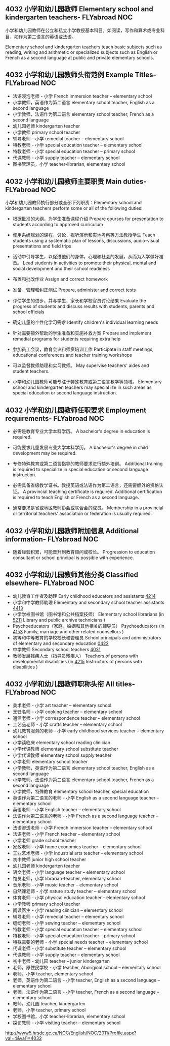 ## 4032 小学和幼儿园教师 Elementary school and kindergarten teachers- FLYabroad NOC

小学和幼儿园教师在公立和私立小学教授基本科目，如阅读，写作和算术或专业科目，如作为第二语言的英语或法语。

Elementary school and kindergarten teachers teach basic subjects such as reading, writing and arithmetic or specialized subjects such as English or French as a second language at public and private elementary schools.

## 4032 小学和幼儿园教师头衔范例 Example Titles- FLYabroad NOC

* 法语浸泡老师 - 小学 French immersion teacher – elementary school
* 小学教师，英语作为第二语言 elementary school teacher, English as a second language
* 小学教师，法语作为第二语言 elementary school teacher, French as a second language
* 幼儿园老师 kindergarten teacher
* 小学教师 primary school teacher
* 辅导老师 - 小学 remedial teacher – elementary school
* 特教老师 - 小学 special education teacher – elementary school
* 特教老师 - 小学 special education teacher – primary school
* 代课教师 - 小学 supply teacher – elementary school
* 图书管理员，小学 teacher-librarian, elementary school

## 4032 小学和幼儿园教师主要职责 Main duties- FLYabroad NOC

小学和幼儿园教师执行部分或全部下列职责：Elementary school and kindergarten teachers perform some or all of the following duties:

* 根据批准的大纲，为学生准备课程介绍
Prepare courses for presentation to students according to approved curriculum

* 使用系统规划的课程，讨论，视听演示和实地考察等方法教授学生
Teach students using a systematic plan of lessons, discussions, audio-visual presentations and field trips

* 活动中引导学生，以促进他们的身体，心理和社会的发展，从而为入学做好准备。
Lead students in activities to promote their physical, mental and social development and their school readiness

* 布置和批改作业
Assign and correct homework

* 准备，管理和纠正测试
Prepare, administer and correct tests

* 评估学生的进步，并与学生，家长和学校官员讨论结果
Evaluate the progress of students and discuss results with students, parents and school officials

* 确定儿童的个性化学习需求
Identify children's individual learning needs

* 针对需要额外帮助的学生准备和实施补救方案
Prepare and implement remedial programs for students requiring extra help

* 参加员工会议，教育会议和师资培训工作
Participate in staff meetings, educational conferences and teacher training workshops

* 可以监督教师助理和实习教师。
May supervise teachers' aides and student teachers.

* 小学和幼儿园教师可能专注于特殊教育或第二语言教学等领域。
Elementary school and kindergarten teachers may special ize in such areas as special education or second language instruction.

## 4032 小学和幼儿园教师任职要求 Employment requirements- FLYabroad NOC

* 必需是教育专业大学本科学历。
A bachelor's degree in education is required.

* 可能要求儿童发展专业大学本科学历。
A bachelor's degree in child development may be required.

* 专修特殊教育或第二语言指导的教师要求进行额外培训。
Additional training is required to specialize in special education or second language instruction.

* 必需具备省级教学证书。教授英语或法语作为第二语言，还需要额外的资格认证。
A provincial teaching certificate is required. Additional certification is required to teach English or French as a second language.

* 通常要求是省或地区教师协会或联合会的成员。
Membership in a provincial or territorial teachers' association or federation is usually required.

## 4032 小学和幼儿园教师附加信息 Additional information- FLYabroad NOC

* 随着经验积累，可能晋升到教育顾问或校长。
Progression to education consultant or school principal is possible with experience.

## 4032 小学和幼儿园教师其他分类 Classified elsewhere- FLYabroad NOC

* 幼儿教育工作者及助理 Early childhood educators and assistants [4214](4214)
* 小学和中学教师助理 Elementary and secondary school teacher assistants [4413](4413)
* 小学学校图书馆（图书馆和公共档案技师） Elementary school librarians (in [5211](5211) Library and public archive technicians )
* Psychoeducators（家庭，婚姻和其他相关的辅导员） Psychoeducators (in [4153](4153) Family, marriage and other related counsellors )
* 初等和中等教育的学校校长和管理员 School principals and administrators of elementary and secondary education [0422](0422)
* 中学教师 Secondary school teachers [4031](4031)
* 教师发展残疾人士（指导员残疾人） Teachers of persons with developmental disabilities (in [4215](4215) Instructors of persons with disabilities )

## 4032 小学和幼儿园教师职称头衔 All titles- FLYabroad NOC

* 美术老师 - 小学 art teacher – elementary school
* 烹饪名师 - 小学 cooking teacher – elementary school
*  通信老师 - 小学 correspondence teacher – elementary school
* 工艺品老师 - 小学 crafts teacher – elementary school
* 幼儿教育服务的老师 - 小学 early childhood services teacher – elementary school
* 小学读临床 elementary school reading clinician
* 小学代课教师 elementary school substitute teacher
* 小学代课教师 elementary school supply teacher
* 小学老师 elementary school teacher
* 小学教师，英语作为第二语言 elementary school teacher, English as a second language
* 小学教师，法语作为第二语言 elementary school teacher, French as a second language
* 小学教师，特殊教育 elementary school teacher, special education
* 英语作为第二语言的老师 - 小学 English as a second language teacher – elementary school
* 英语老师 - 小学 English teacher – elementary school
* 法语作为第二语言的老师 - 小学 French as a second language teacher – elementary school
* 法语渗透老师 - 小学 French immersion teacher – elementary school
* 法语老师 - 小学 French teacher – elementary school
* 小学老师 grade school teacher
* 家政老师 - 小学 home economics teacher – elementary school
* 工业艺术老师 - 小学 industrial arts teacher – elementary school
* 初中教师 junior high school teacher
* 幼儿园老师 kindergarten teacher
* 语文老师 - 小学 language teacher – elementary school
* 馆员老师，小学 librarian-teacher, elementary school
* 音乐老师 - 小学 music teacher – elementary school
* 自然课老师 - 小学 nature study teacher – elementary school
* 体育老师 - 小学 physical education teacher – elementary school
* 小学教师 primary school teacher
* 阅读医生 - 小学 reading clinician – elementary school
* 辅导老师 - 小学 remedial teacher – elementary school
* 缝纫老师 - 小学 sewing teacher – elementary school
* 特教老师 - 小学 special education teacher – elementary school
* 特教老师 - 小学 special education teacher – primary school
* 特殊需要的老师 - 小学 special needs teacher – elementary school
* 代课老师 - 小学 substitute teacher – elementary school
* 代课教师 - 小学 supply teacher – elementary school
* 初中老师 - 幼儿园 teacher – junior kindergarten
* 老师，原住民学校 - 小学 teacher, Aboriginal school – elementary school
* 老师，小学 teacher, elementary school
* 老师，英语作为第二语言 - 小学 teacher, English as a second language – elementary school
* 老师，法语作为第二语言 - 小学 teacher, French as a second language – elementary school
* 教师，幼儿园 teacher, kindergarten
* 老师，小学 teacher, primary school
* 学校图书馆，小学 teacher-librarian, elementary school
* 探访教师 - 小学 visiting teacher – elementary school

http://www5.hrsdc.gc.ca/NOC/English/NOC/2011/Profile.aspx?val=4&val1=4032